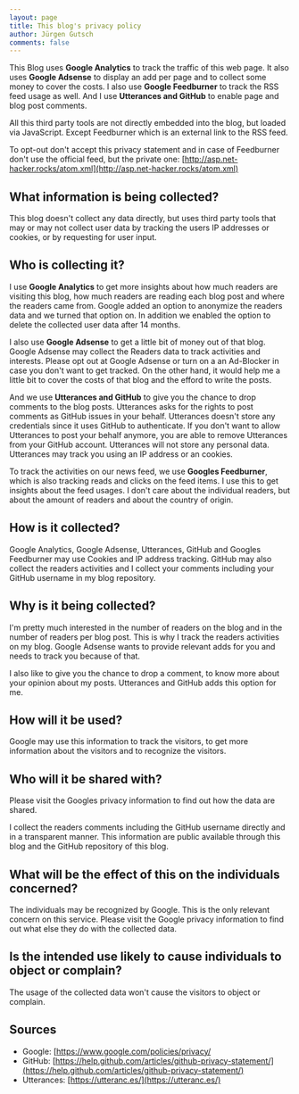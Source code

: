 ```yaml
---
layout: page
title: This blog's privacy policy
author: Jürgen Gutsch
comments: false
---
```


This Blog uses **Google Analytics** to track the traffic of this web page. It also uses **Google Adsense** to display an add per page and to collect some money to cover the costs. I also use **Google Feedburner** to track the RSS feed usage as well. And I use **Utterances and GitHub** to enable page and blog post comments.

All this third party tools are not directly embedded into the blog, but loaded via JavaScript. Except Feedburner which is an external link to the RSS feed.

To opt-out don't accept this privacy statement and in case of Feedburner don't use the official feed, but the private one: [http://asp.net-hacker.rocks/atom.xml](http://asp.net-hacker.rocks/atom.xml)

## What information is being collected?

This blog doesn't collect any data directly, but uses third party tools that may or may not collect user data by tracking the users IP addresses or cookies, or by requesting for user input.

## Who is collecting it?

I use **Google Analytics** to get more insights about how much readers are visiting this blog, how much readers are reading each blog post and where the readers came from. Google added an option to anonymize the readers data and we turned that option on. In addition we enabled the option to delete the collected user data after 14 months.

I also use **Google Adsense** to get a little bit of money out of that blog. Google Adsense may collect the Readers data to track activities and interests. Please opt out at Google Adsense or turn on a an Ad-Blocker in case you don't want to get tracked. On the other hand, it would help me a little bit to cover the costs of that blog and the efford to write the posts.

And we use **Utterances and GitHub** to give you the chance to drop comments to the blog posts. Utterances asks for the rights to post comments as GitHub issues in your behalf. Utterances doesn't store any credentials since it uses GitHub to authenticate. If you don't want to allow Utterances to post your behalf anymore, you are able to remove Utterances from your GitHub account. Utterances will not store any personal data. Utterances may track you using an IP address or an cookies.

To track the activities on our news feed, we use **Googles Feedburner**, which is also tracking reads and clicks on the feed items. I use this to get insights about the feed usages. I don't care about the individual readers, but about the amount of readers and about the country of origin. 

## How is it collected?

Google Analytics, Google Adsense, Utterances, GitHub and Googles Feedburner may use Cookies and IP address tracking. GitHub may also collect the readers activities and I collect your comments including your GitHub username in my blog repository.

## Why is it being collected?

I'm pretty much interested in the number of readers on the blog and in the number of readers per blog post. This is why I track the readers activities on my blog. Google Adsense wants to provide relevant adds for you and needs to track you because of that.

I also like to give you the chance to drop a comment, to know more about your opinion about my posts. Utterances and GitHub adds this option for me.

## How will it be used?

Google may use this information to track the visitors, to get more information about the visitors and to recognize the visitors. 

## Who will it be shared with?

Please visit the Googles privacy information to find out how the data are shared.

I collect the readers comments including the GitHub username directly and in a transparent manner. This information are public available through this blog and the GitHub repository of this blog.

## What will be the effect of this on the individuals concerned?

The individuals may be recognized by Google. This is the only relevant concern on this service. Please visit the Google privacy information to find out what else they do with the collected data.


## Is the intended use likely to cause individuals to object or complain?

The usage of the collected data won't cause the visitors to object or complain.

## Sources

* Google: [https://www.google.com/policies/privacy/
* GitHub: [https://help.github.com/articles/github-privacy-statement/](https://help.github.com/articles/github-privacy-statement/)
* Utterances: [https://utteranc.es/](https://utteranc.es/)